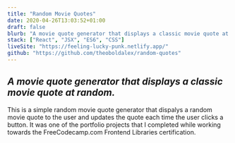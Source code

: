 ```yaml
---
title: "Random Movie Quotes"
date: 2020-04-26T13:03:52+01:00
draft: false
blurb: "A movie quote generator that displays a classic movie quote at random."
stack: ["React", "JSX", "ES6", "CSS"]
liveSite: "https://feeling-lucky-punk.netlify.app/"
github: "https://github.com/theoboldalex/random-quotes"
---
```


## _A movie quote generator that displays a classic movie quote at random._

This is a simple random movie quote generator that dispalys a random movie quote to the user and updates the quote each time the user clicks a button. It was one of the portfolio projects that I completed while working towards the FreeCodecamp.com Frontend Libraries certification.
